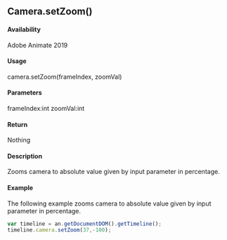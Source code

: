 ## Camera.setZoom()

#### Availability

Adobe Animate 2019

#### Usage

camera.setZoom(frameIndex, zoomVal)

#### Parameters

frameIndex:int zoomVal:int

#### Return

Nothing

#### Description

Zooms camera to absolute value given by input parameter in percentage.

#### Example

The following example zooms camera to absolute value given by input parameter in percentage.

```javascript
var timeline = an.getDocumentDOM().getTimeline();
timeline.camera.setZoom(37,-100);
```
